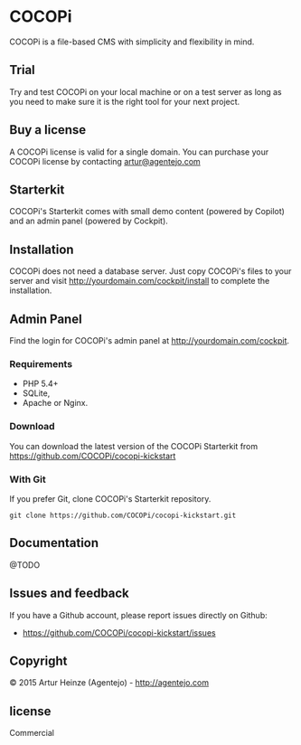 # COCOPi

COCOPi is a file-based CMS with simplicity and flexibility in mind.

## Trial

Try and test COCOPi on your local machine or on a test
server as long as you need to make sure it is the right
tool for your next project.

## Buy a license

A COCOPi license is valid for a single domain.
You can purchase your COCOPi license by contacting artur@agentejo.com

## Starterkit

COCOPi's Starterkit comes with small demo content (powered by Copilot) and an
admin panel (powered by Cockpit).

## Installation

COCOPi does not need a database server. Just copy COCOPi's files to your server
and visit http://yourdomain.com/cockpit/install to complete the installation.


## Admin Panel

Find the login for COCOPi's admin panel at
http://yourdomain.com/cockpit.


### Requirements

- PHP 5.4+
- SQLite,
- Apache or Nginx.

### Download

You can download the latest version of the COCOPi Starterkit
from https://github.com/COCOPi/cocopi-kickstart

### With Git

If you prefer Git, clone COCOPi's Starterkit repository.

    git clone https://github.com/COCOPi/cocopi-kickstart.git

## Documentation

@TODO

## Issues and feedback

If you have a Github account, please report issues
directly on Github:

- <https://github.com/COCOPi/cocopi-kickstart/issues>


## Copyright

© 2015 Artur Heinze (Agentejo) - <http://agentejo.com>

## license

Commercial
